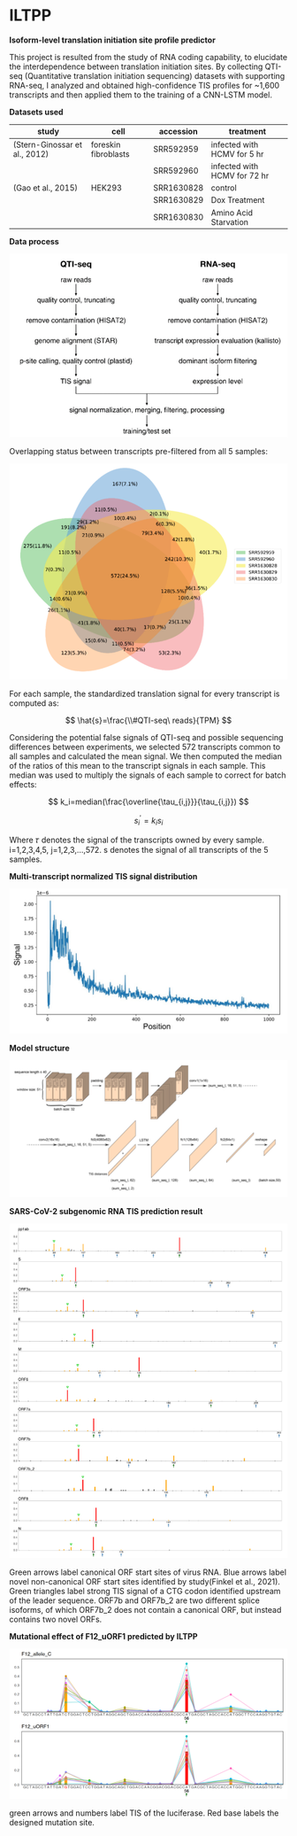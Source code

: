 # ILTPP

**Isoform-level translation initiation site profile predictor**

This project is resulted from the study of RNA coding capability, to elucidate the interdependence between translation initiation sites.  By collecting QTI-seq (Quantitative translation initiation sequencing) datasets with supporting RNA-seq, I analyzed and obtained high-confidence TIS profiles for ~1,600 transcripts and then applied them to the training of a CNN-LSTM model. 

**Datasets used**

| **study**                     | **cell**              | **accession** | **treatment**                 |
| ----------------------------- | --------------------- | ------------- | ----------------------------- |
| (Stern-Ginossar et al., 2012) | foreskin  fibroblasts | SRR592959     | infected  with HCMV for 5 hr  |
|                               |                       | SRR592960     | infected  with HCMV for 72 hr |
| (Gao et al., 2015)            | HEK293                | SRR1630828    | control                       |
|                               |                       | SRR1630829    | Dox  Treatment                |
|                               |                       | SRR1630830    | Amino  Acid Starvation        |

**Data process**

![image-20241211144940018](README.assets/image-20241211144940018.png)

Overlapping status between transcripts pre-filtered from all 5 samples:

![image-20241211145045154](README.assets/image-20241211145045154.png)

For each sample, the standardized translation signal for every transcript is computed as:

$$
\hat{s}=\frac{\\#QTI-seq\ reads}{TPM}
$$

Considering the potential false signals of QTI-seq and possible sequencing differences between experiments, we selected 572 transcripts common to all samples and calculated the mean signal. We then computed the median of the ratios of this mean to the transcript signals in each sample. This median was used to multiply the signals of each sample to correct for batch effects:

$$
k_i=median(\frac{\overline{\tau_{i,j}}}{\tau_{i,j}})
$$

$$
s_i^\prime=k_is_i
$$

Where 𝜏 denotes the signal of the transcripts owned by every sample. i=1,2,3,4,5, j=1,2,3,...,572. s denotes the signal of all transcripts of the 5 samples.



**Multi-transcript normalized TIS signal distribution**

![image-20241211150404985](README.assets/image-20241211150404985.png)

**Model structure**

![image-20241211150530493](README.assets/image-20241211150530493.png)

**SARS-CoV-2 subgenomic RNA TIS prediction result**

![image-20241211150729084](README.assets/image-20241211150729084.png)

Green arrows label canonical ORF start sites of virus RNA. Blue arrows label novel non-canonical ORF start sites identified by study(Finkel et al., 2021). Green triangles label strong TIS signal of a CTG codon identified upstream of the leader sequence. ORF7b and ORF7b_2 are two different splice isoforms, of which ORF7b_2 does not contain a canonical ORF, but instead contains two novel ORFs.



**Mutational effect of F12_uORF1 predicted by ILTPP**

![image-20241211151022270](README.assets/image-20241211151022270.png)

green arrows and numbers label TIS of the luciferase. Red base labels the designed mutation site.
